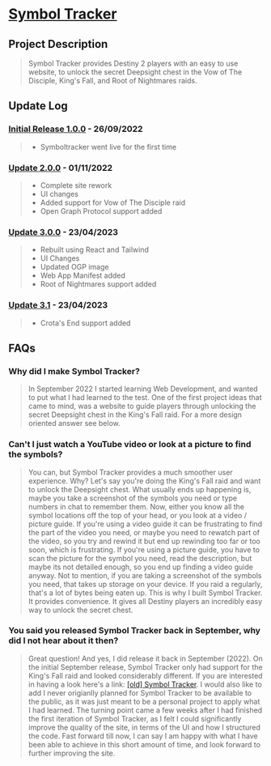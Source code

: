 # [Symbol Tracker](https://symboltracker.net)

## Project Description
> Symbol Tracker provides Destiny 2 players with an easy to use website, to unlock the secret Deepsight chest in the Vow of The Disciple, King's Fall, and Root of Nightmares raids.

## Update Log

### [Initial Release 1.0.0](https://astral-lab.github.io/Symbol-Tracker-V1/) - 26/09/2022 
> * Symboltracker went live for the first time

### [Update 2.0.0](https://astral-lab.github.io/Symbol_Tracker/) - 01/11/2022
> * Complete site rework
> * UI changes
> * Added support for Vow of The Disciple raid
> * Open Graph Protocol support added

### [Update 3.0.0](https://symboltracker.net) - 23/04/2023
> * Rebuilt using React and Tailwind
> * UI Changes
> * Updated OGP image
> * Web App Manifest added
> * Root of Nightmares support added

### [Update 3.1](https://symboltracker.net) - 23/04/2023
> * Crota's End support added

## FAQs

### Why did I make Symbol Tracker?
> In September 2022 I started learning Web Development, and wanted to put what I had learned to the test. 
> One of the first project ideas that came to mind, was a website to guide players through unlocking the 
> secret Deepsight chest in the King's Fall raid. For a more design oriented answer see below.

### Can't I just watch a YouTube video or look at a picture to find the symbols?
> You can, but Symbol Tracker provides a much smoother user experience. Why? Let's say you're doing the King's Fall raid and want to unlock the Deepsight chest.
What usually ends up happening is, maybe you take a screenshot of the symbols you need or type numbers in chat to remember them. Now, either you know all the 
symbol locations off the top of your head, or you look at a video / picture guide. If you're using a video guide it can be frustrating to find the part of the video you need, or maybe you need to rewatch part of the video, so you try and rewind it but end up rewinding too far or too soon, which is frustrating. If you're using
a picture guide, you have to scan the picture for the symbol you need, read the description, but maybe its not detailed enough, so you end up finding a video 
guide anyway. Not to mention, if you are taking a screenshot of the symbols you need, that takes up storage on your device.
If you raid a regularly, that's a lot of bytes being eaten up. This is why I built Symbol Tracker. It provides convenience. It gives all Destiny players an incredibly easy way to unlock the secret chest.

### You said you released Symbol Tracker back in September, why did I not hear about it then?
> Great question! And yes, I did release it back in September (2022). On the initial September release, Symbol Tracker only had support for the King's Fall raid and looked
> considerably different. If you are interested in having a look here's a link: [[old] Symbol Tracker](https://astral-lab.github.io/Symbol-Tracker-V1/).
> I would also like to add I never origianlly planned for Symbol Tracker to be available to the public, as it was just meant to be a personal project to apply what I
> had learned. The turning point came a few weeks after I had finished the first iteration of Symbol Tracker, as I felt I could significantly improve the quality of 
> the site, in terms of the UI and how I structured the code. Fast forward till now, I can say I am happy with what I have been able to
> achieve in this short amount of time, and look forward to further improving the site.
